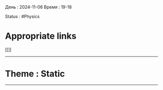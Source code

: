 День : 2024-11-06 
Время : 19-18

Status : #Physics  


# Appropriate links
[[]]

---

# Theme : Static








---
